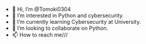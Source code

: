 - 👋 Hi, I’m @Tomoki0304
- 👀 I’m interested in Python and cybersecurity.
- 🌱 I’m currently learning Cybersecurity at University.
- 💞️ I’m looking to collaborate on Python.
- 📫 How to reach me///

<!---
Tomoki0304/Tomoki0304 is a ✨ special ✨ repository because its `README.md` (this file) appears on your GitHub profile.
You can click the Preview link to take a look at your changes.
--->
